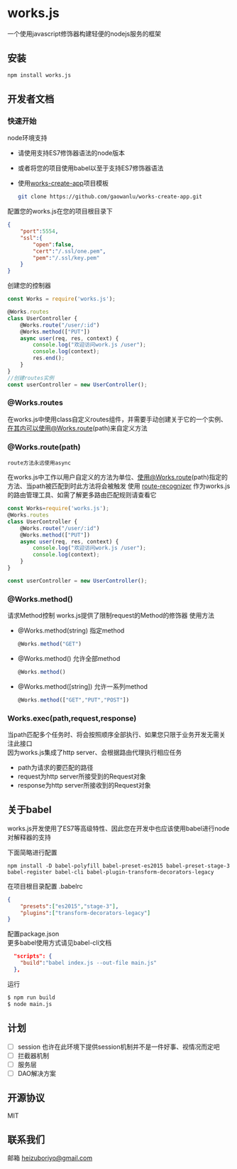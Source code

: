 # works.js

一个使用javascript修饰器构建轻便的nodejs服务的框架

## 安装

```bash
npm install works.js
```

## 开发者文档

### 快速开始

node环境支持

* 请使用支持ES7修饰器语法的node版本
* 或者将您的项目使用babel以至于支持ES7修饰器语法
* 使用[works-create-app](https://github.com/gaowanlu/works-create-app)项目模板 

    ```bash
    git clone https://github.com/gaowanlu/works-create-app.git
    ```

配置您的works.js在您的项目根目录下

```json
{
    "port":5554,
    "ssl":{
        "open":false,
        "cert":"/.ssl/one.pem",
        "pem":"/.ssl/key.pem"
    }
}
```

创建您的控制器

```js
const Works = require('works.js');

@Works.routes
class UserController {
    @Works.route("/user/:id")
    @Works.method(["PUT"])
    async user(req, res, context) {
        console.log("欢迎访问work.js /user");
        console.log(context);
        res.end();
    }
}
//创建routes实例
const userController = new UserController();
```

### @Works.routes

在works.js中使用class自定义routes组件，并需要手动创建关于它的一个实例、在其内可以使用@Works.route(path)来自定义方法

### @Works.route(path)

`route方法永远使用async`

在works.js中工作以用户自定义的方法为单位、使用@Works.route(path)指定的方法、当path被匹配到时此方法将会被触发
使用 [route-recognizer](https://github.com/tildeio/route-recognizer) 作为works.js的路由管理工具、如需了解更多路由匹配规则请查看它

```js
const Works=require('works.js');
@Works.routes
class UserController {
    @Works.route("/user/:id")
    @Works.method(["PUT"])
    async user(req, res, context) {
        console.log("欢迎访问work.js /user");
        console.log(context);
    }
}

const userController = new UserController();
```

### @Works.method()

请求Method控制
works.js提供了限制request的Method的修饰器
使用方法

* @Works.method(string) 指定method
    ```js
    @Works.method("GET")
    ```
* @Works.method() 允许全部method
    ```js
    @Works.method()
    ```
* @Works.method([string]) 允许一系列method
    ```js
    @Works.method(["GET","PUT","POST"])
    ```

### Works.exec(path,request,response)

当path匹配多个任务时、将会按照顺序全部执行、如果您只限于业务开发无需关注此接口  
因为works.js集成了http server、会根据路由代理执行相应任务

* path为请求的要匹配的路径
* request为http server所接受到的Request对象
* response为http server所接收到的Request对象

## 关于babel

works.js开发使用了ES7等高级特性、因此您在开发中也应该使用babel进行node对解释器的支持

下面简略进行配置

```shell
npm install -D babel-polyfill babel-preset-es2015 babel-preset-stage-3 babel-register babel-cli babel-plugin-transform-decorators-legacy
```

在项目根目录配置 .babelrc

```json
{
    "presets":["es2015","stage-3"],
    "plugins":["transform-decorators-legacy"]
}
```

配置package.json  
更多babel使用方式请见babel-cli文档

```json
  "scripts": {
    "build":"babel index.js --out-file main.js"
  },
```

运行

```bash
$ npm run build
$ node main.js
```


## 计划

* [ ] session 也许在此环境下提供session机制并不是一件好事、视情况而定吧
* [ ] 拦截器机制
* [ ] 服务层
* [ ] DAO解决方案

## 开源协议

MIT

## 联系我们

邮箱 heizuboriyo@gmail.com
